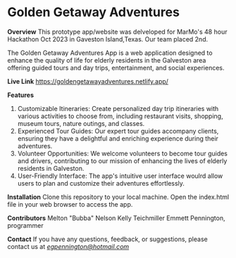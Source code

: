 # Golden Getaway Adventures

**Overview**
This prototype app/website was delveloped for MarMo's 48 hour Hackathon Oct 2023 in Gaveston Island,Texas.  Our team placed 2nd.

The Golden Getaway Adventures App is a web application designed to enhance the quality of life for elderly residents in the Galveston area offering
guided tours and day trips, entertainment, and social experiences.

**Live Link** https://goldengetawayadventures.netlify.app/

**Features**
1. Customizable Itineraries: Create personalized day trip itineraries with various activities to choose from, including restaurant visits, shopping, museum tours, nature outings, and classes.
2. Experienced Tour Guides: Our expert tour guides accompany clients, ensuring they have a delightful and enriching experience during their adventures.
3. Volunteer Opportunities: We welcome volunteers to become tour guides and drivers, contributing to our mission of enhancing the lives of elderly residents in Galveston.
4. User-Friendly Interface: The app's intuitive user interface woulrd allow users to plan and customize their adventures effortlessly.

**Installation**
Clone this repository to your local machine.
Open the index.html file in your web browser to access the app.

**Contributors**
Melton "Bubba" Nelson
Kelly Teichmiller
Emmett Pennington, programmer

**Contact**
If you have any questions, feedback, or suggestions, please contact us at *egpennington@hotmail.com*

